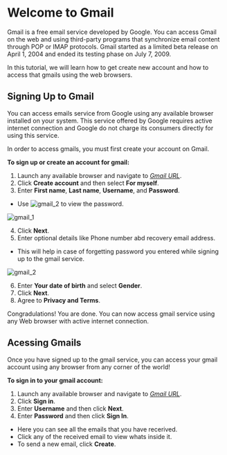 # Welcome to Gmail

Gmail is a free email service developed by Google. You can access Gmail on the web and using third-party programs that synchronize email content through POP or IMAP protocols. Gmail started as a limited beta release on April 1, 2004 and ended its testing phase on July 7, 2009. 

In this tutorial, we will learn how to get create new account and how to access that gmails using the web browsers. 

## Signing Up to Gmail
You can access emails service from Google using any available browser installed on your system. This service offered by Google requires active internet connection and Google do not charge its consumers directly for using this service.    

In order to access gmails, you must first create your account on Gmail.

**To sign up or create an account for gmail:**
1. Launch any available browser and navigate to [_Gmail URL_](https://mail.google.com).
2. Click **Create account** and then select **For myself**.
3. Enter **First name**, **Last name**, **Username**, and **Password**.

- Use ![gmail_2](/redhat/eye.png) to view the password.

![gmail_1](/redhat/gmail_1.png)

4. Click **Next**.
5. Enter optional details like Phone number abd recovery email address.
- This will help in case of forgetting password you entered while signing up to the gmail service.

![gmail_2](/redhat/gmail_2.png)

6. Enter **Your date of birth** and select **Gender**.
7. Click **Next**.
8. Agree to **Privacy and Terms**.

Congradulations! You are done. You can now access gmail service using any Web browser with active internet connection.

## Acessing Gmails
Once you have signed up to the gmail service, you can access your gmail account using any browser from any corner of the world!

**To sign in to your gmail account:**
1. Launch any available browser and navigate to [_Gmail URL_](https://mail.google.com).
2. Click **Sign in**.
3. Enter **Username** and then click **Next**.
4. Enter **Password** and then click **Sign In**.
  - Here you can see all the emails that you have recerived. 
  - Click any of the received email to view whats inside it.
  - To send a new email, click **Create**.

